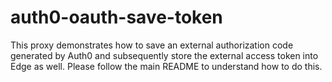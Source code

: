 # auth0-oauth-save-token
This proxy demonstrates how to save an external authorization code generated by Auth0 and subsequently store the external access token into Edge as well.  Please follow the main README to understand how to do this.

